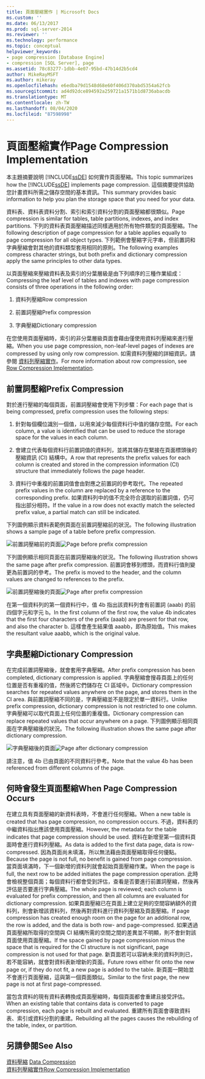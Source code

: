 ```yaml
---
title: 頁面壓縮實作 | Microsoft Docs
ms.custom: ''
ms.date: 06/13/2017
ms.prod: sql-server-2014
ms.reviewer: ''
ms.technology: performance
ms.topic: conceptual
helpviewer_keywords:
- page compression [Database Engine]
- compression [SQL Server], page
ms.assetid: 78c83277-1dbb-4e07-95bd-47b14d2b5cd4
author: MikeRayMSFT
ms.author: mikeray
ms.openlocfilehash: e6edba79d1548d68e60f406d370abd5354a62fcb
ms.sourcegitcommit: ad4d92dce894592a259721a1571b1d8736abacdb
ms.translationtype: MT
ms.contentlocale: zh-TW
ms.lasthandoff: 08/04/2020
ms.locfileid: "87598998"
---
```

# <a name="page-compression-implementation"></a><span data-ttu-id="0ad71-102">頁面壓縮實作</span><span class="sxs-lookup"><span data-stu-id="0ad71-102">Page Compression Implementation</span></span>
  <span data-ttu-id="0ad71-103">本主題摘要說明 [!INCLUDE[ssDE](../../includes/ssde-md.md)] 如何實作頁面壓縮。</span><span class="sxs-lookup"><span data-stu-id="0ad71-103">This topic summarizes how the [!INCLUDE[ssDE](../../includes/ssde-md.md)] implements page compression.</span></span> <span data-ttu-id="0ad71-104">這個摘要提供協助您計畫資料所需之儲存空間的基本資訊。</span><span class="sxs-lookup"><span data-stu-id="0ad71-104">This summary provides basic information to help you plan the storage space that you need for your data.</span></span>  
  
 <span data-ttu-id="0ad71-105">資料表、資料表資料分割、索引和索引資料分割的頁面壓縮都很類似。</span><span class="sxs-lookup"><span data-stu-id="0ad71-105">Page compression is similar for tables, table partitions, indexes, and index partitions.</span></span> <span data-ttu-id="0ad71-106">下列的資料表頁面壓縮描述同樣適用於所有物件類型的頁面壓縮。</span><span class="sxs-lookup"><span data-stu-id="0ad71-106">The following description of page compression for a table applies equally to page compression for all object types.</span></span> <span data-ttu-id="0ad71-107">下列範例會壓縮字元字串，但前置詞和字典壓縮會對其他的資料類型套用相同的原則。</span><span class="sxs-lookup"><span data-stu-id="0ad71-107">The following examples compress character strings, but both prefix and dictionary compression apply the same principles to other data types.</span></span>  
  
 <span data-ttu-id="0ad71-108">以頁面壓縮來壓縮資料表及索引的分葉層級是由下列順序的三種作業組成：</span><span class="sxs-lookup"><span data-stu-id="0ad71-108">Compressing the leaf level of tables and indexes with page compression consists of three operations in the following order:</span></span>  
  
1.  <span data-ttu-id="0ad71-109">資料列壓縮</span><span class="sxs-lookup"><span data-stu-id="0ad71-109">Row compression</span></span>  
  
2.  <span data-ttu-id="0ad71-110">前置詞壓縮</span><span class="sxs-lookup"><span data-stu-id="0ad71-110">Prefix compression</span></span>  
  
3.  <span data-ttu-id="0ad71-111">字典壓縮</span><span class="sxs-lookup"><span data-stu-id="0ad71-111">Dictionary compression</span></span>  
  
 <span data-ttu-id="0ad71-112">在您使用頁面壓縮時，索引的非分葉層級頁面會藉由僅使用資料列壓縮來進行壓縮。</span><span class="sxs-lookup"><span data-stu-id="0ad71-112">When you use page compression, non-leaf-level pages of indexes are compressed by using only row compression.</span></span> <span data-ttu-id="0ad71-113">如需資料列壓縮的詳細資訊，請參閱 [資料列壓縮實作](../data-compression/row-compression-implementation.md)。</span><span class="sxs-lookup"><span data-stu-id="0ad71-113">For more information about row compression, see [Row Compression Implementation](../data-compression/row-compression-implementation.md).</span></span>  
  
## <a name="prefix-compression"></a><span data-ttu-id="0ad71-114">前置詞壓縮</span><span class="sxs-lookup"><span data-stu-id="0ad71-114">Prefix Compression</span></span>  
 <span data-ttu-id="0ad71-115">對於進行壓縮的每個頁面，前置詞壓縮會使用下列步驟：</span><span class="sxs-lookup"><span data-stu-id="0ad71-115">For each page that is being compressed, prefix compression uses the following steps:</span></span>  
  
1.  <span data-ttu-id="0ad71-116">針對每個欄位識別一個值，以用來減少每個資料行中值的儲存空間。</span><span class="sxs-lookup"><span data-stu-id="0ad71-116">For each column, a value is identified that can be used to reduce the storage space for the values in each column.</span></span>  
  
2.  <span data-ttu-id="0ad71-117">會建立代表每個資料行前置詞值的資料列，並將其儲存在緊接在頁面標頭後的壓縮資訊 (CI) 結構中。</span><span class="sxs-lookup"><span data-stu-id="0ad71-117">A row that represents the prefix values for each column is created and stored in the compression information (CI) structure that immediately follows the page header.</span></span>  
  
3.  <span data-ttu-id="0ad71-118">資料行中重複的前置詞值會由對應之前置詞的參考取代。</span><span class="sxs-lookup"><span data-stu-id="0ad71-118">The repeated prefix values in the column are replaced by a reference to the corresponding prefix.</span></span> <span data-ttu-id="0ad71-119">如果資料列中的值不完全符合選取的前置詞值，仍可指出部分相符。</span><span class="sxs-lookup"><span data-stu-id="0ad71-119">If the value in a row does not exactly match the selected prefix value, a partial match can still be indicated.</span></span>  
  
 <span data-ttu-id="0ad71-120">下列圖例顯示資料表範例頁面在前置詞壓縮前的狀況。</span><span class="sxs-lookup"><span data-stu-id="0ad71-120">The following illustration shows a sample page of a table before prefix compression.</span></span>  
  
 <span data-ttu-id="0ad71-121">![前置詞壓縮前的頁面](../media/skt-tblcompression1c.gif "前置詞壓縮前的頁面")</span><span class="sxs-lookup"><span data-stu-id="0ad71-121">![Page before prefix compression](../media/skt-tblcompression1c.gif "Page before prefix compression")</span></span>  
  
 <span data-ttu-id="0ad71-122">下列圖例顯示相同頁面在前置詞壓縮後的狀況。</span><span class="sxs-lookup"><span data-stu-id="0ad71-122">The following illustration shows the same page after prefix compression.</span></span> <span data-ttu-id="0ad71-123">前置詞會移到標頭，而資料行值則變更為前置詞的參考。</span><span class="sxs-lookup"><span data-stu-id="0ad71-123">The prefix is moved to the header, and the column values are changed to references to the prefix.</span></span>  
  
 <span data-ttu-id="0ad71-124">![前置詞壓縮後的頁面](../media/tblcompression2.gif "前置詞壓縮後的頁面")</span><span class="sxs-lookup"><span data-stu-id="0ad71-124">![Page after prefix compression](../media/tblcompression2.gif "Page after prefix compression")</span></span>  
  
 <span data-ttu-id="0ad71-125">在第一個資料列的第一個資料行中，值 4b 指出該資料列會有前置詞 (aaab) 的前四個字元和字元 b。</span><span class="sxs-lookup"><span data-stu-id="0ad71-125">In the first column of the first row, the value 4b indicates that the first four characters of the prefix (aaab) are present for that row, and also the character b.</span></span> <span data-ttu-id="0ad71-126">這樣會產生結果值 aaabb，即為原始值。</span><span class="sxs-lookup"><span data-stu-id="0ad71-126">This makes the resultant value aaabb, which is the original value.</span></span>  
  
## <a name="dictionary-compression"></a><span data-ttu-id="0ad71-127">字典壓縮</span><span class="sxs-lookup"><span data-stu-id="0ad71-127">Dictionary Compression</span></span>  
 <span data-ttu-id="0ad71-128">在完成前置詞壓縮後，就會套用字典壓縮。</span><span class="sxs-lookup"><span data-stu-id="0ad71-128">After prefix compression has been completed, dictionary compression is applied.</span></span> <span data-ttu-id="0ad71-129">字典壓縮會搜尋頁面上的任何位置是否有重複的值，然後將它們儲存在 CI 區域中。</span><span class="sxs-lookup"><span data-stu-id="0ad71-129">Dictionary compression searches for repeated values anywhere on the page, and stores them in the CI area.</span></span> <span data-ttu-id="0ad71-130">與前置詞壓縮不同的是，字典壓縮並不是限定於單一資料行。</span><span class="sxs-lookup"><span data-stu-id="0ad71-130">Unlike prefix compression, dictionary compression is not restricted to one column.</span></span> <span data-ttu-id="0ad71-131">字典壓縮可以取代頁面上任何位置的重複值。</span><span class="sxs-lookup"><span data-stu-id="0ad71-131">Dictionary compression can replace repeated values that occur anywhere on a page.</span></span> <span data-ttu-id="0ad71-132">下列圖例顯示相同頁面在字典壓縮後的狀況。</span><span class="sxs-lookup"><span data-stu-id="0ad71-132">The following illustration shows the same page after dictionary compression.</span></span>  
  
 <span data-ttu-id="0ad71-133">![字典壓縮後的頁面](../media/tblcompression3.gif "字典壓縮後的頁面")</span><span class="sxs-lookup"><span data-stu-id="0ad71-133">![Page after dictionary compression](../media/tblcompression3.gif "Page after dictionary compression")</span></span>  
  
 <span data-ttu-id="0ad71-134">請注意，值 4b 已由頁面的不同資料行參考。</span><span class="sxs-lookup"><span data-stu-id="0ad71-134">Note that the value 4b has been referenced from different columns of the page.</span></span>  
  
## <a name="when-page-compression-occurs"></a><span data-ttu-id="0ad71-135">何時會發生頁面壓縮</span><span class="sxs-lookup"><span data-stu-id="0ad71-135">When Page Compression Occurs</span></span>  
 <span data-ttu-id="0ad71-136">在建立具有頁面壓縮的新資料表時，不會進行任何壓縮。</span><span class="sxs-lookup"><span data-stu-id="0ad71-136">When a new table is created that has page compression, no compression occurs.</span></span> <span data-ttu-id="0ad71-137">不過，資料表的中繼資料指出應該使用頁面壓縮。</span><span class="sxs-lookup"><span data-stu-id="0ad71-137">However, the metadata for the table indicates that page compression should be used.</span></span> <span data-ttu-id="0ad71-138">資料在新增至第一個資料頁面時會進行資料列壓縮。</span><span class="sxs-lookup"><span data-stu-id="0ad71-138">As data is added to the first data page, data is row-compressed.</span></span> <span data-ttu-id="0ad71-139">因為頁面尚未填滿，所以無法藉由頁面壓縮取得任何優點。</span><span class="sxs-lookup"><span data-stu-id="0ad71-139">Because the page is not full, no benefit is gained from page compression.</span></span> <span data-ttu-id="0ad71-140">當頁面填滿時，下一個新增的資料列就會起始頁面壓縮作業。</span><span class="sxs-lookup"><span data-stu-id="0ad71-140">When the page is full, the next row to be added initiates the page compression operation.</span></span> <span data-ttu-id="0ad71-141">此時會檢視整個頁面；每個資料行都會受到評估，查看是否要進行前置詞壓縮，然後再評估是否要進行字典壓縮。</span><span class="sxs-lookup"><span data-stu-id="0ad71-141">The whole page is reviewed; each column is evaluated for prefix compression, and then all columns are evaluated for dictionary compression.</span></span> <span data-ttu-id="0ad71-142">如果頁面壓縮已在頁面上建立足夠的空間容納額外的資料列，則會新增該資料列，然後再對資料進行資料列壓縮及頁面壓縮。</span><span class="sxs-lookup"><span data-stu-id="0ad71-142">If page compression has created enough room on the page for an additional row, the row is added, and the data is both row- and page-compressed.</span></span> <span data-ttu-id="0ad71-143">如果透過頁面壓縮所取得的空間與 CI 結構所需的空間之間的差異並不明顯，則不會針對該頁面使用頁面壓縮。</span><span class="sxs-lookup"><span data-stu-id="0ad71-143">If the space gained by page compression minus the space that is required for the CI structure is not significant, page compression is not used for that page.</span></span> <span data-ttu-id="0ad71-144">新頁面若可以容納未來的資料列則已，若不能容納，就會對資料表新增新的頁面。</span><span class="sxs-lookup"><span data-stu-id="0ad71-144">Future rows either fit onto the new page or, if they do not fit, a new page is added to the table.</span></span> <span data-ttu-id="0ad71-145">新頁面一開始並不會進行頁面壓縮，這與第一個頁面類似。</span><span class="sxs-lookup"><span data-stu-id="0ad71-145">Similar to the first page, the new page is not at first page-compressed.</span></span>  
  
 <span data-ttu-id="0ad71-146">當包含資料的現有資料表轉換成頁面壓縮時，每個頁面都會重建且接受評估。</span><span class="sxs-lookup"><span data-stu-id="0ad71-146">When an existing table that contains data is converted to page compression, each page is rebuilt and evaluated.</span></span> <span data-ttu-id="0ad71-147">重建所有頁面會導致資料表、索引或資料分割的重建。</span><span class="sxs-lookup"><span data-stu-id="0ad71-147">Rebuilding all the pages causes the rebuilding of the table, index, or partition.</span></span>  
  
## <a name="see-also"></a><span data-ttu-id="0ad71-148">另請參閱</span><span class="sxs-lookup"><span data-stu-id="0ad71-148">See Also</span></span>  
 <span data-ttu-id="0ad71-149">[資料壓縮](data-compression.md) </span><span class="sxs-lookup"><span data-stu-id="0ad71-149">[Data Compression](data-compression.md) </span></span>  
 [<span data-ttu-id="0ad71-150">資料列壓縮實作</span><span class="sxs-lookup"><span data-stu-id="0ad71-150">Row Compression Implementation</span></span>](row-compression-implementation.md)  
  
  
